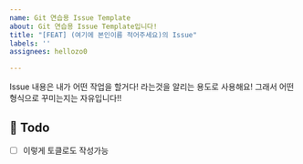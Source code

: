 ```yaml
---
name: Git 연습용 Issue Template
about: Git 연습용 Issue Template입니다!
title: "[FEAT] (여기에 본인이름 적어주세요)의 Issue"
labels: ''
assignees: hellozo0

---
```


Issue 내용은 내가 어떤 작업을 할거다! 라는것을 알리는 용도로 사용해요!
그래서 어떤 형식으로 꾸미는지는 자유입니다!!

## 🫶 Todo
<!-- 해야 할일 적어주세욤 -->
- [ ] 이렇게 토클로도 작성가능
